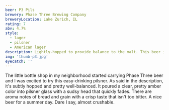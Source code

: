 ```yaml
---
beer: P3 Pils
brewery: Phase Three Brewing Company
breweryLocation: Lake Zurich, IL
rating: 7
abv: 4.7%
style:
  - lager
  - pilsner
  - American lager
description: Lightly-hopped to provide balance to the malt. This beer isn’t hoppy, it isn’t malty, it’s simple at its core and the perfect companion to hiking, grilling, sitting by the pool, or enjoying in a hammock.
img: 'thumb-p3.jpg'
eyecatch: ''
---
```


The little bottle shop in my neighborhood started carrying Phase Three beer and I was excited to try this easy-drinking pilsner. As said in the description, it's subtly hopped and pretty well-balanced. It poured a clear, pretty amber color into pilsner glass with a sudsy head that quickly fades. There are aroma notes of bread and grain with a crisp taste that isn't too bitter. A nice beer for a summer day. Dare I say, almost crushable.